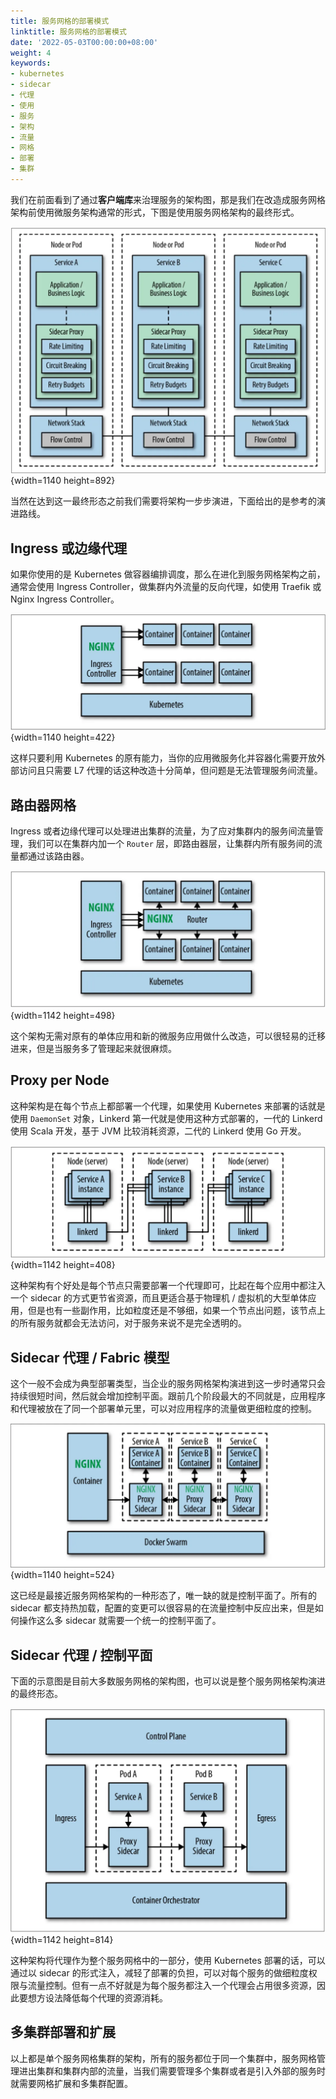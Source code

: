 ```yaml
---
title: 服务网格的部署模式
linktitle: 服务网格的部署模式
date: '2022-05-03T00:00:00+08:00'
weight: 4
keywords:
- kubernetes
- sidecar
- 代理
- 使用
- 服务
- 架构
- 流量
- 网格
- 部署
- 集群
---
```



我们在前面看到了通过**客户端库**来治理服务的架构图，那是我们在改造成服务网格架构前使用微服务架构通常的形式，下图是使用服务网格架构的最终形式。

![服务网格架构示意图](arch.webp)
{width=1140 height=892}

当然在达到这一最终形态之前我们需要将架构一步步演进，下面给出的是参考的演进路线。

## Ingress 或边缘代理

如果你使用的是 Kubernetes 做容器编排调度，那么在进化到服务网格架构之前，通常会使用 Ingress Controller，做集群内外流量的反向代理，如使用 Traefik 或 Nginx Ingress Controller。

![Ingress 或边缘代理架构示意图](ingress.webp)
{width=1140 height=422}

这样只要利用 Kubernetes 的原有能力，当你的应用微服务化并容器化需要开放外部访问且只需要 L7 代理的话这种改造十分简单，但问题是无法管理服务间流量。

## 路由器网格

Ingress 或者边缘代理可以处理进出集群的流量，为了应对集群内的服务间流量管理，我们可以在集群内加一个 `Router` 层，即路由器层，让集群内所有服务间的流量都通过该路由器。

![路由器网格架构示意图](router.webp)
{width=1142 height=498}

这个架构无需对原有的单体应用和新的微服务应用做什么改造，可以很轻易的迁移进来，但是当服务多了管理起来就很麻烦。

## Proxy per Node

这种架构是在每个节点上都部署一个代理，如果使用 Kubernetes 来部署的话就是使用 `DaemonSet` 对象，Linkerd 第一代就是使用这种方式部署的，一代的 Linkerd 使用 Scala 开发，基于 JVM 比较消耗资源，二代的 Linkerd 使用 Go 开发。

![Proxy per node 架构示意图](proxy-per-node.webp)
{width=1142 height=408}

这种架构有个好处是每个节点只需要部署一个代理即可，比起在每个应用中都注入一个 sidecar 的方式更节省资源，而且更适合基于物理机 / 虚拟机的大型单体应用，但是也有一些副作用，比如粒度还是不够细，如果一个节点出问题，该节点上的所有服务就都会无法访问，对于服务来说不是完全透明的。

## Sidecar 代理 / Fabric 模型

这个一般不会成为典型部署类型，当企业的服务网格架构演进到这一步时通常只会持续很短时间，然后就会增加控制平面。跟前几个阶段最大的不同就是，应用程序和代理被放在了同一个部署单元里，可以对应用程序的流量做更细粒度的控制。

![Sidecar 代理/Fabric 模型示意图](sidecar.webp)
{width=1140 height=524}

这已经是最接近服务网格架构的一种形态了，唯一缺的就是控制平面了。所有的 sidecar 都支持热加载，配置的变更可以很容易的在流量控制中反应出来，但是如何操作这么多 sidecar 就需要一个统一的控制平面了。

## Sidecar 代理 / 控制平面

下面的示意图是目前大多数服务网格的架构图，也可以说是整个服务网格架构演进的最终形态。

![Sidecar 代理/控制平面架构示意图](control-plane.webp)
{width=1142 height=814}

这种架构将代理作为整个服务网格中的一部分，使用 Kubernetes 部署的话，可以通过以 sidecar 的形式注入，减轻了部署的负担，可以对每个服务的做细粒度权限与流量控制。但有一点不好就是为每个服务都注入一个代理会占用很多资源，因此要想方设法降低每个代理的资源消耗。

## 多集群部署和扩展

以上都是单个服务网格集群的架构，所有的服务都位于同一个集群中，服务网格管理进出集群和集群内部的流量，当我们需要管理多个集群或者是引入外部的服务时就需要网格扩展和多集群配置。

